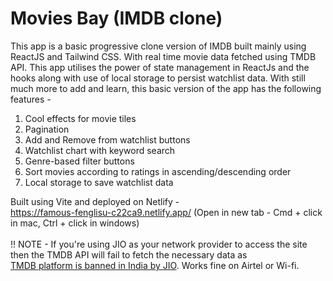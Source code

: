 # Movies Bay (IMDB clone)


This app is a basic progressive clone version of IMDB built mainly using ReactJS and Tailwind CSS. With real time movie data fetched using TMDB API. This app utilises the power of state management in ReactJs and the hooks along with use of local storage to persist watchlist data. With still much more to add and learn, this basic version of the app has the following features -

1. Cool effects for movie tiles
2. Pagination
3. Add and Remove from watchlist buttons
4. Watchlist chart with keyword search
5. Genre-based filter buttons
6. Sort movies according to ratings in ascending/descending order
7. Local storage to save watchlist data

Built using Vite and deployed on Netlify - 
<br>
https://famous-fenglisu-c22ca9.netlify.app/ (Open in new tab - Cmd + click in mac, Ctrl + click in windows)
<br>
<br>
!! NOTE - If you're using JIO as your network provider to access the site then the TMDB API will fail to fetch the necessary data as<br> <ins>TMDB platform is banned in India by JIO</ins>. Works fine on Airtel or Wi-fi.
